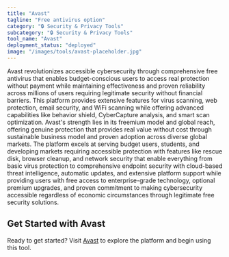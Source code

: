 ```yaml
---
title: "Avast"
tagline: "Free antivirus option"
category: "🔒 Security & Privacy Tools"
subcategory: "🔒 Security & Privacy Tools"
tool_name: "Avast"
deployment_status: "deployed"
image: "/images/tools/avast-placeholder.jpg"
---
```

Avast revolutionizes accessible cybersecurity through comprehensive free antivirus that enables budget-conscious users to access real protection without payment while maintaining effectiveness and proven reliability across millions of users requiring legitimate security without financial barriers. This platform provides extensive features for virus scanning, web protection, email security, and WiFi scanning while offering advanced capabilities like behavior shield, CyberCapture analysis, and smart scan optimization. Avast's strength lies in its freemium model and global reach, offering genuine protection that provides real value without cost through sustainable business model and proven adoption across diverse global markets. The platform excels at serving budget users, students, and developing markets requiring accessible protection with features like rescue disk, browser cleanup, and network security that enable everything from basic virus protection to comprehensive endpoint security with cloud-based threat intelligence, automatic updates, and extensive platform support while providing users with free access to enterprise-grade technology, optional premium upgrades, and proven commitment to making cybersecurity accessible regardless of economic circumstances through legitimate free security solutions.
## Get Started with Avast

Ready to get started? Visit [Avast](https://avast.com) to explore the platform and begin using this tool.
